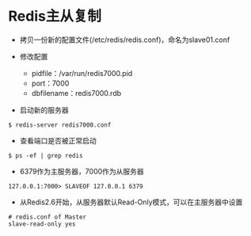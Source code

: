 # Redis主从复制


- 拷贝一份新的配置文件(/etc/redis/redis.conf)，命名为slave01.conf

- 修改配置
	- pidfile：/var/run/redis7000.pid
	- port：7000
	- dbfilename：redis7000.rdb
	
- 启动新的服务器
	
```shell
$ redis-server redis7000.conf	
```

- 查看端口是否被正常启动

```shell
$ ps -ef | grep redis
```

- 6379作为主服务器，7000作为从服务器

```shell
127.0.0.1:7000> SLAVEOF 127.0.0.1 6379 
``` 
	
- 从Redis2.6开始，从服务器默认Read-Only模式，可以在主服务器中设置

```text
# redis.conf of Master
slave-read-only yes
```


